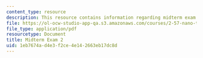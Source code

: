```yaml
---
content_type: resource
description: This resource contains information regarding midterm exam 2.
file: https://ol-ocw-studio-app-qa.s3.amazonaws.com/courses/2-57-nano-to-macro-transport-processes-spring-2012/1eb7674ad4e3f2ce4e142663eb17dc8d_MIT2_57S12_ex_2.pdf
file_type: application/pdf
resourcetype: Document
title: Midterm Exam 2
uid: 1eb7674a-d4e3-f2ce-4e14-2663eb17dc8d
---
```

